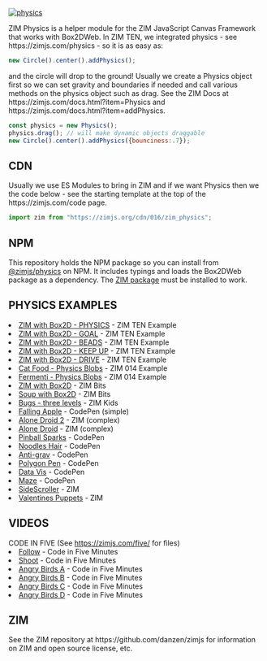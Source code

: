 
<a href="https://zimjs.com/physics" target=_blank>![physics](https://github.com/danzen/zim-physics/assets/380281/0380b4a2-9bc2-417a-98b9-31d9aaf73be6)</a>

<p>ZIM Physics is a helper module for the ZIM JavaScript Canvas Framework that works with Box2DWeb.  
In ZIM TEN, we integrated physics - see https://zimjs.com/physics - so it is as easy as:</p>

```JavaScript
new Circle().center().addPhysics();
```

<p>and the circle will drop to the ground! Usually we create a Physics object first so we can set gravity and boundaries if needed and call various methods on the physics object such as drag.  See the ZIM Docs at https://zimjs.com/docs.html?item=Physics and https://zimjs.com/docs.html?item=addPhysics.
</p>

```JavaScript
const physics = new Physics();
physics.drag(); // will make dynamic objects draggable
new Circle().center().addPhysics({bounciness:.7}); 
```

<h2>CDN</h2>
Usually we use ES Modules to bring in ZIM and if we want Physics then we the code below - see the starting template at the top of the https://zimjs.com/code page.

```JavaScript
import zim from "https://zimjs.org/cdn/016/zim_physics";
```

<h2>NPM</h2>
This repository holds the NPM package so you can install from <a href=https://www.npmjs.com/package/@zimjs/physics target=node>@zimjs/physics</a> on NPM.  It includes typings and loads the Box2DWeb package as a dependency.  The <a href=https://www.npmjs.com/package/zimjs target=node>ZIM&nbsp;package</a> must be installed to work.

<h2>PHYSICS EXAMPLES</h2>

<li><a href="https://zimjs.com/physics/" target="b">ZIM with Box2D - PHYSICS</a> - ZIM TEN Example</li>
<li><a href="https://zimjs.com/physics/goal.html" target="b2">ZIM with Box2D - GOAL</a> - ZIM TEN Example</li>
<li><a href="https://zimjs.com/physics/beads.html" target="b3">ZIM with Box2D - BEADS</a> - ZIM TEN Example</li>
<li><a href="https://zimjs.com/physics/keepup.html" target="b4">ZIM with Box2D - KEEP UP</a> - ZIM TEN Example</li>
<li><a href="https://zimjs.com/physics/drive.html" target="b5">ZIM with Box2D - DRIVE</a> - ZIM TEN Example</li>
<li><a href="https://zimjs.com/014/cat.html" target="b5">Cat Food - Physics Blobs</a> - ZIM 014 Example</li>
<li><a href="https://zimjs.com/014/fermenti.html" target="b5">Fermenti - Physics Blobs</a> - ZIM 014 Example</li>
<li><a href="https://zimjs.com/bits/view/physics.html" target="b">ZIM with Box2D</a> - ZIM Bits</li>
<li><a href="https://zimjs.com/bits/view/physics2.html" target="b2">Soup with Box2D</a> - ZIM Bits</li>
<li><a href="https://zimjs.org/kids/bug_bounce.html" target="b">Bugs - three levels</a> - ZIM Kids</li>
<li><a href="https://codepen.io/danzen/pen/EMBQog" target="b">Falling Apple</a> - CodePen (simple)</li>
<li><a href="https://zimjs.com/droid2/index.html" target="b">Alone Droid 2</a> - ZIM (complex)</li>
<li><a href="https://zimjs.com/droid/" target="b">Alone Droid</a> - ZIM (complex)</li>
<li><a href="https://codepen.io/danzen/pen/dybQVoa" target="b">Pinball Sparks</a> - CodePen</li>
<li><a href="https://codepen.io/danzen/pen/agbbRv" target="b">Noodles Hair</a> - CodePen</li>
<li><a href="https://codepen.io/zimjs/pen/wboRbE" target="b">Anti-grav</a> - CodePen</li>
<li><a href="https://codepen.io/danzen/pen/gEbXVm" target="b">Polygon Pen</a> - CodePen</li>
<li><a href="https://codepen.io/danzen/pen/daJjpr" target="b">Data Vis</a> - CodePen</li>
<li><a href="https://codepen.io/danzen/pen/ROPxNQ" target="b">Maze</a> - CodePen</li>
<li><a href="https://zimjs.com/sidescroller" target="b">SideScroller</a> - ZIM</li>
<li><a href="https://zimjs.com/valentines/puppets.html" target="b">Valentines Puppets</a> - ZIM</li>


<h2>VIDEOS</h2>
CODE IN FIVE (See <a href="https://zimjs.com/five/" target="fm">https://zimjs.com/five/</a> for files)
<li><a href="https://www.youtube.com/watch?v=m7GYqgPE5Ik" target="fm">Follow</a> - Code in Five Minutes</li>
<li><a href="https://www.youtube.com/watch?v=LPJYULQd_h0" target="fm">Shoot</a> - Code in Five Minutes</li>
<li><a href="https://www.youtube.com/watch?v=ATfMF25i608" target="fm">Angry Birds A</a> - Code in Five Minutes</li>
<li><a href="https://www.youtube.com/watch?v=xe8k5ts-Ufk" target="fm">Angry Birds B</a> - Code in Five Minutes</li>
<li><a href="https://www.youtube.com/watch?v=NUHIniq6p3c" target="fm">Angry Birds C</a> - Code in Five Minutes</li>
<li><a href="https://www.youtube.com/watch?v=PFiP1SzBNFE" target="fm">Angry Birds D</a> - Code in Five Minutes</li>


<h2>ZIM</h2>
See the ZIM repository at https://github.com/danzen/zimjs for information on ZIM and open source license, etc.
